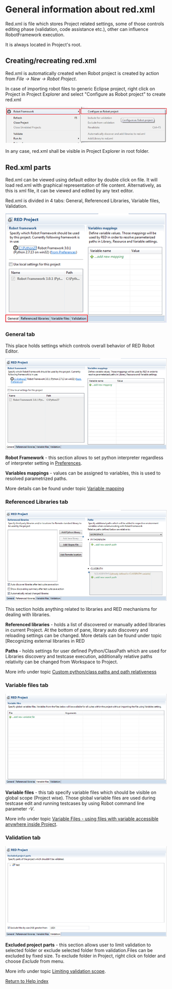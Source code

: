 # General information about red.xml

Red.xml is file which stores Project related settings, some of those controls
editing phase (validation, code assistance etc.), other can influence
RobotFramework execution.

It is always located in Project's root.

## Creating/recreating red.xml

Red.xml is automatically created when Robot project is created by action from
_File -> New -> Robot Project_.

In case of importing robot files to generic Eclipse project, right click on
Project in Project Explorer and select "Configure as Robot project" to create
red.xml

![](red_xml/configure_as_robot.png)  
  

In any case, red.xml shall be visible in Project Explorer in root folder.

## Red.xml parts

Red.xml can be viewed using default editor by double click on file. It will
load red.xml with graphical representation of file content. Alternatively, as
this is xml file, it can be viewed and edited by any text editor.

Red.xml is divided in 4 tabs: General, Referenced Libraries, Variable files,
Validation.

![](red_xml/red_xml_editor.png)  
  

### General tab

This place holds settings which controls overall behavior of RED Robot Editor.

![](red_xml/general_tab.png)  
  

**Robot Framework** \- this section allows to set python interpreter
regardless of interpreter setting in
[Preferences](../launching/launch_prefs.md).

**Variables mappings** \- values can be assigned to variables, this is used to
resolved parametrized paths.

More details can be found under topic [Variable
mapping](variable_mapping.md)

### Referenced Libraries tab

![](red_xml/ref_libs.png)  
  

This section holds anything related to libraries and RED mechanisms for
dealing with libraries.

**Referenced libraries** \- holds a list of discovered or manually added
libraries in current Project. At the bottom of pane, library auto discovery
and reloading settings can be changed. More details can be found under topic
[Recognizing external libraries in RED

**Paths** \- holds settings for user defined Python/ClassPath which are used
for Libraries discovery and testcase execution, additionally relative paths
relativity can be changed from Workspace to Project.

More info under topic [Custom python/class paths and path
relativeness](custom_paths_relatve.md)

### Variable files tab

![](red_xml/var_files.png)  
  

**Variable files** \- this tab specify variable files which should be visible
on global scope (Project wise). Those global variable files are used during
testcase edit and running testcases by using Robot command line parameter
_-V_.

More info under topic [Variable Files - using files with variable accessible
anywhere inside Project](variable_files.md).

### Validation tab

![](red_xml/validation_tab.png)  
  

**Excluded project parts** \- this section allows user to limit validation to
selected folder or exclude selected folder from validation.Files can be
excluded by fixed size. To exclude folder in Project, right click on folder
and choose _Exclude_ from menu.

More info under topic [Limiting validation scope](../validation/scope.md).

[Return to Help index](http://nokia.github.io/RED/help/)
